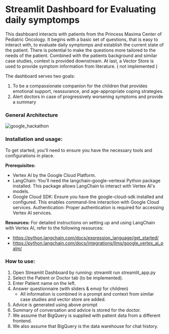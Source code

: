 # Streamlit Dashboard for Evaluating daily symptomps

This dashboard interacts with patients from the Princess Maxima Center of Pediatric Oncology. 
It begins with a basic set of questions, that is easy to interact with, to evaluate daily symptomps and establish the current state of the patient. There is potential to make the questions more tailored to the needs of the patient.
Combined with the patients background and similar case studies, context is provided downstream.
At last, a Vector Store is used to provide symptom information from literature. ( not implemented )

The dashboard serves two goals:
1. To be a compassionate companion for the children that provides emotional support, reassurance, and age-appropriate coping strategies.
2. Alert doctors in case of progressively worsening symptoms and provide a summary

### General Architecture

![google_hackathon](https://github.com/zsolthubai/maxima-google/assets/145662011/c00564f7-77b9-4748-97f4-a849f73710e9)


### Installation and usage:
To get started, you'll need to ensure you have the necessary tools and configurations in place.

**Prerequisites:**
- Vertex AI by the Google Cloud Platform.
- LangChain: You'll need the langchain-google-vertexai Python package installed. This package allows LangChain to interact with Vertex AI's models.
- Google Cloud SDK: Ensure you have the google-cloud-sdk installed and configured. This enables command-line interaction with Google Cloud services.
Authentication: Proper authentication is required for accessing Vertex AI services.

**Resources:**
For detailed instructions on setting up and using LangChain with Vertex AI, refer to the following resources:
- https://python.langchain.com/docs/expression_language/get_started/
- https://python.langchain.com/docs/integrations/llms/google_vertex_ai_palm/

### How to use:
1. Open Streamlit Dashboard by running: streamlit run streamlit_app.py
2. Select the Patient or Doctor tab (to be implemented).
3. Enter Patient name on the left.
4. Answer questionnaire (with sliders & emoji for children)
    - All information is combined in a prompt and context from similar case studies and vector store are added.
5. Advice is generated using above prompt
6. Summary of conversation and advice is stored for the doctor.
7. We assume that BigQuery is supplied with patient data from a different frontend.
8. We also assume that BigQuery is the data warehouse for chat history.
